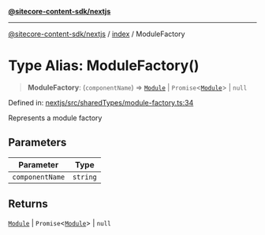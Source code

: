 [**@sitecore-content-sdk/nextjs**](../../README.md)

***

[@sitecore-content-sdk/nextjs](../../README.md) / [index](../README.md) / ModuleFactory

# Type Alias: ModuleFactory()

> **ModuleFactory**: (`componentName`) => [`Module`](Module.md) \| `Promise`\<[`Module`](Module.md)\> \| `null`

Defined in: [nextjs/src/sharedTypes/module-factory.ts:34](https://github.com/Sitecore/xmc-jss-dev/blob/88c5c2640d5ef72e74febf33dccec61ab7a6e74d/packages/nextjs/src/sharedTypes/module-factory.ts#L34)

Represents a module factory

## Parameters

| Parameter | Type |
| ------ | ------ |
| `componentName` | `string` |

## Returns

[`Module`](Module.md) \| `Promise`\<[`Module`](Module.md)\> \| `null`
